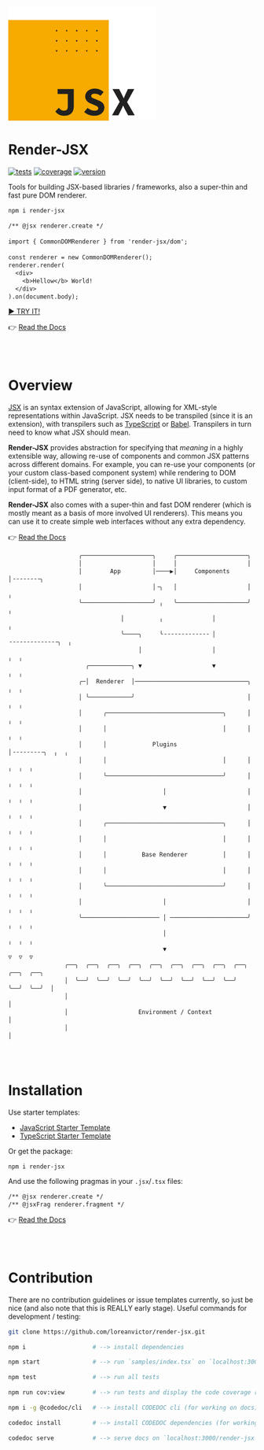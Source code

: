 <img src="/render-jsx-logo.svg" width="300"/>

# Render-JSX

[![tests](https://img.shields.io/github/workflow/status/loreanvictor/render-jsx/Test%20and%20Report%20Coverage?label=tests&logo=mocha&logoColor=green&style=flat-square)](https://github.com/loreanvictor/render-jsx/actions?query=workflow%3A%22Test+and+Report+Coverage%22)
[![coverage](https://img.shields.io/codecov/c/github/loreanvictor/render-jsx?logo=codecov&style=flat-square)](https://codecov.io/gh/loreanvictor/render-jsx)
[![version](https://img.shields.io/npm/v/render-jsx?logo=npm&style=flat-square)](https://www.npmjs.com/package/render-jsx)


Tools for building JSX-based libraries / frameworks, also a super-thin and fast pure DOM renderer.

```bash
npm i render-jsx
```

```tsx
/** @jsx renderer.create */

import { CommonDOMRenderer } from 'render-jsx/dom';

const renderer = new CommonDOMRenderer();
renderer.render(
  <div>
    <b>Hellow</b> World!
  </div>
).on(document.body);
```
[► TRY IT!](https://stackblitz.com/edit/render-jsx-demo)

👉 [Read the Docs](https://loreanvictor.github.io/render-jsx/)

<br><br>

# Overview

[JSX](https://facebook.github.io/jsx/) is an syntax extension of JavaScript, 
allowing for XML-style representations within JavaScript. JSX needs to be transpiled (since it is an extension),
with transpilers such as [TypeScript](https://www.typescriptlang.org) or [Babel](https://babeljs.io).
Transpilers in turn need to know what JSX should mean.

**Render-JSX** provides abstraction for specifying that _meaning_ in a highly extensible way, allowing re-use
of components and common JSX patterns across different domains.
For example, you can re-use your components (or your custom class-based component system) while rendering to DOM (client-side),
to HTML string (server side), to native UI libraries, to custom input format of a PDF generator, etc.

**Render-JSX** also comes with a super-thin and fast DOM renderer (which is mostly meant as a basis of more involved UI renderers). 
This means you can use it to create simple web interfaces without any extra dependency.

👉 [Read the Docs](https://loreanvictor.github.io/render-jsx/docs/overview)

```
                    ╭────────────────────╮     ╭────────────────────╮         
                    │                    │     │                    │         
                    │        App         │────▶│     Components     │╶╶╶╶╶╶╶╶╮
                    │                    │╶╮   │                    │        ╷
                    ╰────────────────────╯ ╷   ╰────────────────────╯        ╷
                                │          ╷              │                  ╷
                                ╰────╮     ╰╶╶╶╶╶╶╶╶╶╶╶╶╶ │ ╶╶╶╶╶╶╶╶╶╶╶╶╶╶╮  ╷
                                     │                    │               ╷  ╷
                      ╭────────────╮ ▼                    ▼               ╷  ╷
                    ╭─│  Renderer  │────────────────────────────────╮     ╷  ╷
                    │ ╰────────────╯                                │     ╷  ╷
                    │      ╭─────────────────────────────────╮      │     ╷  ╷
                    │      │                                 │      │     ╷  ╷
                    │      │             Plugins             │╶╶╶╶╶╶╶╶╶╮  ╷  ╷
                    │      │                                 │      │  ╷  ╷  ╷
                    │      ╰─────────────────────────────────╯      │  ╷  ╷  ╷
                    │                       │                       │  ╷  ╷  ╷
                    │                       ▼                       │  ╷  ╷  ╷
                    │      ╭─────────────────────────────────╮      │  ╷  ╷  ╷
                    │      │                                 │      │  ╷  ╷  ╷
                    │      │          Base Renderer          │      │  ╷  ╷  ╷
                    │      │                                 │      │  ╷  ╷  ╷
                    │      ╰─────────────────────────────────╯      │  ╷  ╷  ╷
                    │                       │                       │  ╷  ╷  ╷
                    ╰────────────────────── │ ──────────────────────╯  ╷  ╷  ╷
                                            │                          ╷  ╷  ╷
                                            ▼                          ▽  ▽  ▽
                ╭──╮  ╭──╮  ╭──╮  ╭──╮  ╭──╮  ╭──╮  ╭──╮  ╭──╮  ╭──╮  ╭──╮  ╭──╮
                │  ╰──╯  ╰──╯  ╰──╯  ╰──╯  ╰──╯  ╰──╯  ╰──╯  ╰──╯  ╰──╯  ╰──╯  │
                │                                                              │
                │                    Environment / Context                     │
                │                                                              │
```

<br><br>

# Installation

Use starter templates:
- [JavaScript Starter Template](https://github.com/loreanvictor/render-jsx-starter-js)
- [TypeScript Starter Template](https://github.com/loreanvictor/render-jsx-starter-ts)

Or get the package:
```
npm i render-jsx
```
And use the following pragmas in your `.jsx`/`.tsx` files:
```
/** @jsx renderer.create */
/** @jsxFrag renderer.fragment */
```
👉 [Read the Docs](https://loreanvictor.github.io/render-jsx/docs/install)

<br><br>

# Contribution

There are no contribution guidelines or issue templates currently, so just be nice (and also note that this is REALLY early stage).
Useful commands for development / testing:
```bash
git clone https://github.com/loreanvictor/render-jsx.git
```
```bash
npm i                   # --> install dependencies
```
```bash
npm start               # --> run `samples/index.tsx` on `localhost:3000`
```
```bash
npm test                # --> run all tests
```
```bash
npm run cov:view        # --> run tests and display the code coverage report
```
```bash
npm i -g @codedoc/cli   # --> install CODEDOC cli (for working on docs)
```
```bash
codedoc install         # --> install CODEDOC dependencies (for working on docs)
```
```bash
codedoc serve           # --> serve docs on `localhost:3000/render-jsx` (from `docs/md/`)
```
